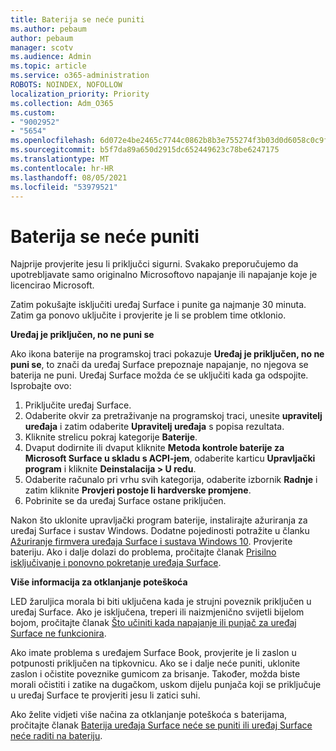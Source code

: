 ```yaml
---
title: Baterija se neće puniti
ms.author: pebaum
author: pebaum
manager: scotv
ms.audience: Admin
ms.topic: article
ms.service: o365-administration
ROBOTS: NOINDEX, NOFOLLOW
localization_priority: Priority
ms.collection: Adm_O365
ms.custom:
- "9002952"
- "5654"
ms.openlocfilehash: 6d072e4be2465c7744c0862b8b3e755274f3b03d0d6058c0c9f7bf23bef8abbd
ms.sourcegitcommit: b5f7da89a650d2915dc652449623c78be6247175
ms.translationtype: MT
ms.contentlocale: hr-HR
ms.lasthandoff: 08/05/2021
ms.locfileid: "53979521"
---
```

# <a name="battery-wont-charge"></a>Baterija se neće puniti

Najprije provjerite jesu li priključci sigurni. Svakako preporučujemo da upotrebljavate samo originalno Microsoftovo napajanje ili napajanje koje je licencirao Microsoft.

Zatim pokušajte isključiti uređaj Surface i punite ga najmanje 30 minuta. Zatim ga ponovo uključite i provjerite je li se problem time otklonio.

**Uređaj je priključen, no ne puni se**

Ako ikona baterije na programskoj traci pokazuje **Uređaj je priključen, no ne puni se**, to znači da uređaj Surface prepoznaje napajanje, no njegova se baterija ne puni. Uređaj Surface možda će se uključiti kada ga odspojite. Isprobajte ovo:

1. Priključite uređaj Surface.
2. Odaberite okvir za pretraživanje na programskoj traci, unesite **upravitelj uređaja** i zatim odaberite **Upravitelj uređaja** s popisa rezultata.
3. Kliknite strelicu pokraj kategorije **Baterije**.
4. Dvaput dodirnite ili dvaput kliknite **Metoda kontrole baterije za Microsoft Surface u skladu s ACPI-jem**, odaberite karticu **Upravljački program** i kliknite **Deinstalacija > U redu**.
5. Odaberite računalo pri vrhu svih kategorija, odaberite izbornik **Radnje** i zatim kliknite **Provjeri postoje li hardverske promjene**.
6. Pobrinite se da uređaj Surface ostane priključen.

Nakon što uklonite upravljački program baterije, instalirajte ažuriranja za uređaj Surface i sustav Windows. Dodatne pojedinosti potražite u članku [Ažuriranje firmvera uređaja Surface i sustava Windows 10](https://support.microsoft.com/help/4023505). Provjerite bateriju. Ako i dalje dolazi do problema, pročitajte članak [Prisilno isključivanje i ponovno pokretanje uređaja Surface](https://support.microsoft.com/help/4036280/surface-force-a-shut-down-and-restart-your-surface).

**Više informacija za otklanjanje poteškoća**

LED žaruljica morala bi biti uključena kada je strujni poveznik priključen u uređaj Surface. Ako je isključena, treperi ili naizmjenično svijetli bijelom bojom, pročitajte članak [Što učiniti kada napajanje ili punjač za uređaj Surface ne funkcionira](https://support.microsoft.com/help/4484763/surface-fix-issues-with-your-power-supply). 

Ako imate problema s uređajem Surface Book, provjerite je li zaslon u potpunosti priključen na tipkovnicu. Ako se i dalje neće puniti, uklonite zaslon i očistite poveznike gumicom za brisanje. Također, možda biste morali očistiti i zatike na dugačkom, uskom dijelu punjača koji se priključuje u uređaj Surface te provjeriti jesu li zatici suhi.

Ako želite vidjeti više načina za otklanjanje poteškoća s baterijama, pročitajte članak [Baterija uređaja Surface neće se puniti ili uređaj Surface neće raditi na bateriju](https://support.microsoft.com/help/4023536/surface-surface-battery-wont-charge).

